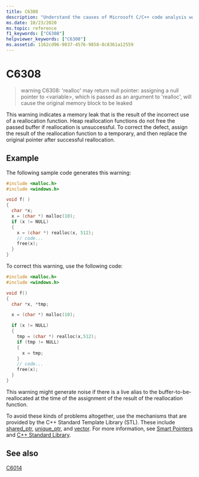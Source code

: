```yaml
---
title: C6308
description: "Understand the causes of Microsoft C/C++ code analysis warning C6308, and learn how to fix them."
ms.date: 10/23/2020
ms.topic: reference
f1_keywords: ["C6308"]
helpviewer_keywords: ["C6308"]
ms.assetid: 1162cd96-9037-4576-9858-0c8361a12559
---
```

# C6308

> warning C6308: 'realloc' may return null pointer: assigning a null pointer to \<variable>, which is passed as an argument to 'realloc', will cause the original memory block to be leaked

This warning indicates a memory leak that is the result of the incorrect use of a reallocation function. Heap reallocation functions do not free the passed buffer if reallocation is unsuccessful. To correct the defect, assign the result of the reallocation function to a temporary, and then replace the original pointer after successful reallocation.

## Example

The following sample code generates this warning:

```cpp
#include <malloc.h>
#include <windows.h>

void f( )
{
  char *x;
  x = (char *) malloc(10);
  if (x != NULL)
  {
    x = (char *) realloc(x, 512);
    // code...
    free(x);
  }
}
```

To correct this warning, use the following code:

```cpp
#include <malloc.h>
#include <windows.h>

void f()
{
  char *x, *tmp;

  x = (char *) malloc(10);

  if (x != NULL)
  {
    tmp = (char *) realloc(x,512);
    if (tmp != NULL)
    {
      x = tmp;
    }
    // code...
    free(x);
  }
}
```

This warning might generate noise if there is a live alias to the buffer-to-be-reallocated at the time of the assignment of the result of the reallocation function.

To avoid these kinds of problems altogether, use the mechanisms that are provided by the C++ Standard Template Library (STL). These include [shared_ptr](../standard-library/shared-ptr-class.md), [unique_ptr](../standard-library/unique-ptr-class.md), and [vector](../standard-library/vector.md). For more information, see [Smart Pointers](../cpp/smart-pointers-modern-cpp.md) and [C++ Standard Library](../standard-library/cpp-standard-library-reference.md).

## See also

[C6014](../code-quality/c6014.md)
